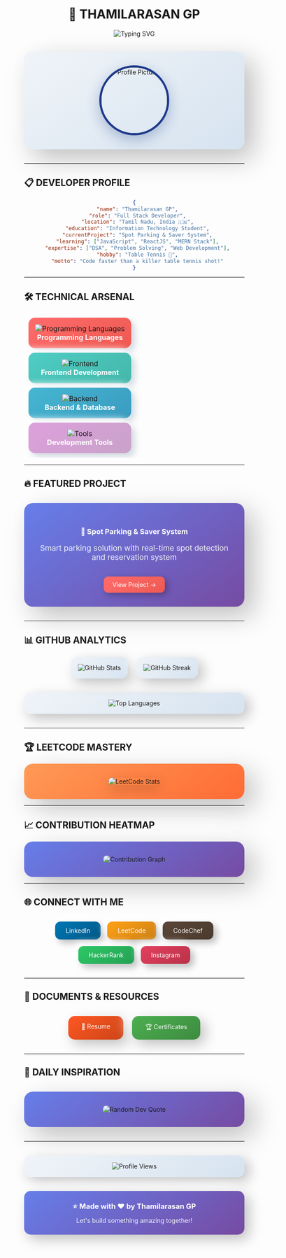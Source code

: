 <div align="center">
  
  # 🎨 THAMILARASAN GP
  
  <img src="https://readme-typing-svg.herokuapp.com/?font=SF+Pro+Display&size=28&duration=3000&pause=1000&color=1E3A8A&center=true&vCenter=true&width=700&height=80&lines=🚀+Full+Stack+Developer;💡+Problem+Solver+%26+Innovator;🎯+MERN+Stack+Specialist;⚡+Code+Craftsman" alt="Typing SVG" />
  
  <div style="background: linear-gradient(145deg, #f0f4f8, #d6e3f0); border-radius: 20px; padding: 2rem; margin: 2rem 0; box-shadow: 20px 20px 60px #bebebe, -20px -20px 60px #ffffff;">
    <img src="https://github.com/Thamilarasan-gp.png" width="150" height="150" style="border-radius: 50%; border: 5px solid #1E3A8A; box-shadow: 0 10px 30px rgba(30, 58, 138, 0.3);" alt="Profile Picture" />
  </div>
  
</div>

---

## 📋 **DEVELOPER PROFILE**

<div align="center">
  
  ```json
  {
    "name": "Thamilarasan GP",
    "role": "Full Stack Developer",
    "location": "Tamil Nadu, India 🇮🇳",
    "education": "Information Technology Student",
    "currentProject": "Spot Parking & Saver System",
    "learning": ["JavaScript", "ReactJS", "MERN Stack"],
    "expertise": ["DSA", "Problem Solving", "Web Development"],
    "hobby": "Table Tennis 🏓",
    "motto": "Code faster than a killer table tennis shot!"
  }
  ```
  
</div>

---

## 🛠️ **TECHNICAL ARSENAL**

<div align="center">
  
  <table style="border-collapse: separate; border-spacing: 10px;">
    <tr>
      <td align="center" style="background: linear-gradient(145deg, #ff6b6b, #ee5a52); border-radius: 15px; padding: 15px; box-shadow: 8px 8px 16px #d1d9e0, -8px -8px 16px #ffffff;">
        <img src="https://skillicons.dev/icons?i=c,cpp,java,python,js" alt="Programming Languages" /><br>
        <strong style="color: white;">Programming Languages</strong>
      </td>
    </tr>
    <tr>
      <td align="center" style="background: linear-gradient(145deg, #4ecdc4, #45b7aa); border-radius: 15px; padding: 15px; box-shadow: 8px 8px 16px #d1d9e0, -8px -8px 16px #ffffff;">
        <img src="https://skillicons.dev/icons?i=html,css,react,bootstrap,tailwind" alt="Frontend" /><br>
        <strong style="color: white;">Frontend Development</strong>
      </td>
    </tr>
    <tr>
      <td align="center" style="background: linear-gradient(145deg, #45b7d1, #3a9bc1); border-radius: 15px; padding: 15px; box-shadow: 8px 8px 16px #d1d9e0, -8px -8px 16px #ffffff;">
        <img src="https://skillicons.dev/icons?i=nodejs,express,mongodb,mysql,firebase" alt="Backend" /><br>
        <strong style="color: white;">Backend & Database</strong>
      </td>
    </tr>
    <tr>
      <td align="center" style="background: linear-gradient(145deg, #dda0dd, #c8a2c8); border-radius: 15px; padding: 15px; box-shadow: 8px 8px 16px #d1d9e0, -8px -8px 16px #ffffff;">
        <img src="https://skillicons.dev/icons?i=git,github,figma,vscode,postman" alt="Tools" /><br>
        <strong style="color: white;">Development Tools</strong>
      </td>
    </tr>
  </table>
  
</div>

---

## 🔥 **FEATURED PROJECT**

<div align="center">
  
  <div style="background: linear-gradient(145deg, #667eea, #764ba2); border-radius: 20px; padding: 2rem; margin: 2rem 0; box-shadow: 20px 20px 60px #bebebe, -20px -20px 60px #ffffff;">
    <h3 style="color: white; margin-bottom: 1rem;">🚗 Spot Parking & Saver System</h3>
    <p style="color: #f0f4f8; font-size: 1.1rem;">Smart parking solution with real-time spot detection and reservation system</p>
    <a href="https://github.com/ParkEasy-App/SPBS" style="display: inline-block; background: linear-gradient(145deg, #ff6b6b, #ee5a52); color: white; padding: 10px 20px; border-radius: 10px; text-decoration: none; margin-top: 1rem; box-shadow: 5px 5px 15px rgba(0,0,0,0.3);">
      View Project →
    </a>
  </div>
  
</div>

---

## 📊 **GITHUB ANALYTICS**

<div align="center">
  
  <div style="display: flex; justify-content: center; gap: 20px; flex-wrap: wrap;">
    <div style="background: linear-gradient(145deg, #f0f4f8, #d6e3f0); border-radius: 15px; padding: 1rem; box-shadow: 10px 10px 30px #bebebe, -10px -10px 30px #ffffff;">
      <img src="https://github-readme-stats.vercel.app/api?username=Thamilarasan-gp&show_icons=true&theme=prussian&hide_border=true&bg_color=f0f4f8&title_color=1E3A8A&icon_color=667eea&text_color=2D3748" alt="GitHub Stats" />
    </div>
    <div style="background: linear-gradient(145deg, #f0f4f8, #d6e3f0); border-radius: 15px; padding: 1rem; box-shadow: 10px 10px 30px #bebebe, -10px -10px 30px #ffffff;">
      <img src="https://github-readme-streak-stats.herokuapp.com/?user=Thamilarasan-gp&theme=prussian&hide_border=true&background=f0f4f8&stroke=1E3A8A&ring=667eea&fire=ff6b6b&currStreakNum=2D3748&sideNums=2D3748&currStreakLabel=1E3A8A&sideLabels=2D3748&dates=2D3748" alt="GitHub Streak" />
    </div>
  </div>
  
  <div style="background: linear-gradient(145deg, #f0f4f8, #d6e3f0); border-radius: 15px; padding: 1rem; margin: 2rem 0; box-shadow: 10px 10px 30px #bebebe, -10px -10px 30px #ffffff;">
    <img src="https://github-readme-stats.vercel.app/api/top-langs/?username=Thamilarasan-gp&layout=compact&theme=prussian&hide_border=true&bg_color=f0f4f8&title_color=1E3A8A&text_color=2D3748" alt="Top Languages" />
  </div>
  
</div>

---

## 🏆 **LEETCODE MASTERY**

<div align="center">
  
  <div style="background: linear-gradient(145deg, #ff9a56, #ff6b35); border-radius: 20px; padding: 2rem; box-shadow: 20px 20px 60px #bebebe, -20px -20px 60px #ffffff;">
    <img src="https://leetcard.jacoblin.cool/thamilarasangp?theme=unicorn&font=Fira%20Code&ext=heatmap" alt="LeetCode Stats" style="border-radius: 15px; box-shadow: 0 10px 30px rgba(0,0,0,0.2);" />
  </div>
  
</div>

---

## 📈 **CONTRIBUTION HEATMAP**

<div align="center">
  
  <div style="background: linear-gradient(145deg, #667eea, #764ba2); border-radius: 20px; padding: 2rem; box-shadow: 20px 20px 60px #bebebe, -20px -20px 60px #ffffff;">
    <img src="https://github-readme-activity-graph.vercel.app/graph?username=Thamilarasan-gp&theme=github-compact&bg_color=667eea&color=ffffff&line=ff6b6b&point=ffffff&area=true&hide_border=true" alt="Contribution Graph" style="border-radius: 15px;" />
  </div>
  
</div>

---

## 🌐 **CONNECT WITH ME**

<div align="center">
  
  <div style="display: flex; justify-content: center; gap: 15px; flex-wrap: wrap; margin: 2rem 0;">
    <a href="https://www.linkedin.com/in/thamilarasan-gp-343958281/" style="display: inline-block; background: linear-gradient(145deg, #0077b5, #005885); color: white; padding: 12px 24px; border-radius: 12px; text-decoration: none; box-shadow: 8px 8px 16px #bebebe, -8px -8px 16px #ffffff;">
      LinkedIn
    </a>
    <a href="https://leetcode.com/u/thamilarasangp/" style="display: inline-block; background: linear-gradient(145deg, #ffa116, #cc8114); color: white; padding: 12px 24px; border-radius: 12px; text-decoration: none; box-shadow: 8px 8px 16px #bebebe, -8px -8px 16px #ffffff;">
      LeetCode
    </a>
    <a href="https://www.codechef.com/users/sece_mcs166" style="display: inline-block; background: linear-gradient(145deg, #5b4638, #4a3a2e); color: white; padding: 12px 24px; border-radius: 12px; text-decoration: none; box-shadow: 8px 8px 16px #bebebe, -8px -8px 16px #ffffff;">
      CodeChef
    </a>
    <a href="https://www.hackerrank.com/varshinimuruges1" style="display: inline-block; background: linear-gradient(145deg, #2ec866, #25a054); color: white; padding: 12px 24px; border-radius: 12px; text-decoration: none; box-shadow: 8px 8px 16px #bebebe, -8px -8px 16px #ffffff;">
      HackerRank
    </a>
    <a href="https://www.instagram.com/varshini11_11/" style="display: inline-block; background: linear-gradient(145deg, #e4405f, #b73248); color: white; padding: 12px 24px; border-radius: 12px; text-decoration: none; box-shadow: 8px 8px 16px #bebebe, -8px -8px 16px #ffffff;">
      Instagram
    </a>
  </div>
  
</div>

---

## 📄 **DOCUMENTS & RESOURCES**

<div align="center">
  
  <div style="display: flex; justify-content: center; gap: 20px; flex-wrap: wrap; margin: 2rem 0;">
    <a href="https://drive.google.com/file/d/1-zxa-JWj3HcK3QCUc_Qmo9WMD-bnEBV7/view?usp=drive_link" style="display: inline-block; background: linear-gradient(145deg, #ff5722, #cc4518); color: white; padding: 15px 30px; border-radius: 15px; text-decoration: none; box-shadow: 10px 10px 30px #bebebe, -10px -10px 30px #ffffff;">
      📄 Resume
    </a>
    <a href="https://drive.google.com/drive/folders/1UmnDyIaOctcNBt2-SMWkSTBZBcJgH5db?usp=drive_link" style="display: inline-block; background: linear-gradient(145deg, #4caf50, #3d8b40); color: white; padding: 15px 30px; border-radius: 15px; text-decoration: none; box-shadow: 10px 10px 30px #bebebe, -10px -10px 30px #ffffff;">
      🏆 Certificates
    </a>
  </div>
  
</div>

---

## 💭 **DAILY INSPIRATION**

<div align="center">
  
  <div style="background: linear-gradient(145deg, #667eea, #764ba2); border-radius: 20px; padding: 2rem; margin: 2rem 0; box-shadow: 20px 20px 60px #bebebe, -20px -20px 60px #ffffff;">
    <img src="https://quotes-github-readme.vercel.app/api?type=horizontal&theme=algolia&border=true" alt="Random Dev Quote" style="border-radius: 15px;" />
  </div>
  
</div>

---

<div align="center">
  
  <div style="background: linear-gradient(145deg, #f0f4f8, #d6e3f0); border-radius: 15px; padding: 1rem; margin: 2rem 0; box-shadow: 10px 10px 30px #bebebe, -10px -10px 30px #ffffff;">
    <img src="https://komarev.com/ghpvc/?username=Thamilarasan-gp&color=667eea&style=for-the-badge&label=PROFILE+VIEWS" alt="Profile Views" />
  </div>
  
  <div style="background: linear-gradient(145deg, #667eea, #764ba2); border-radius: 15px; padding: 1.5rem; margin: 2rem 0; box-shadow: 10px 10px 30px #bebebe, -10px -10px 30px #ffffff;">
    <h3 style="color: white; margin: 0;">⭐ Made with ❤️ by Thamilarasan GP</h3>
    <p style="color: #f0f4f8; margin: 0.5rem 0 0 0;">Let's build something amazing together!</p>
  </div>
  
</div>
